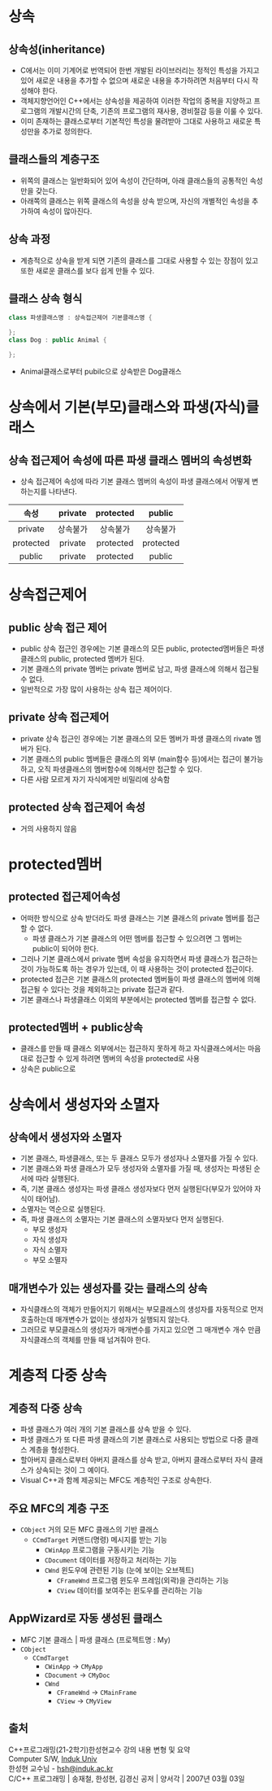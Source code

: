 # 상속

## 상속성(inheritance)

- C에서는 이미 기계어로 번역되어 한번 개발된 라이브러리는 정적인 특성을 가지고 있어 새로운 내용을 추가할 수 없으며 새로운 내용을 추가하려면 처음부터 다시 작성해야 한다.
- 객체지향언어인 C++에서는 상속성을 제공하여 이러한 작업의 중복을 지양하고 프로그램의 개발시간의 단축, 기존의 프로그램의 재사용, 경비절감 등을 이룰 수 있다.
- 이미 존재하는 클래스로부터 기본적인 특성을 물려받아 그대로 사용하고 새로운 특성만을 추가로 정의한다.

## 클래스들의 계층구조

- 위쪽의 클래스는 일반화되어 있어 속성이 간단하며, 아래 클래스들의 공통적인 속성만을 갖는다.
- 아래쪽의 클래스는 위쪽 클래스의 속성을 상속 받으며, 자신의 개별적인 속성을 추가하여 속성이 많아진다.

## 상속 과정

- 계층적으로 상속을 받게 되면 기존의 클래스를 그대로 사용할 수 있는 장점이 있고 또한 새로운 클래스를 보다 쉽게 만들 수 있다.

## 클래스 상속 형식

```cpp
class 파생클래스명 : 상속접근제어 기본클래스명 {

};
class Dog : public Animal {

};
```

- Animal클래스로부터 pubilc으로 상속받은 Dog클래스

# 상속에서 기본(부모)클래스와 파생(자식)클래스

## 상속 접근제어 속성에 따른 파생 클래스 멤버의 속성변화

- 상속 접근제어 속성에 따라 기본 클래스 멤버의 속성이 파생 클래스에서 어떻게 변하는지를 나타낸다.

속성 | private | protected | public
:---: | :---: | :---: | :---:
private | 상속불가 | 상속불가 | 상속불가
protected | private | protected | protected
public | private | protected | public

# 상속접근제어

## public 상속 접근 제어

- public 상속 접근인 경우에는 기본 클래스의 모든 public, protected멤버들은 파생 클래스의 public, protected 멤버가 된다.
- 기본 클래스의 private 멤버는 private 멤버로 남고, 파생 클래스에 의해서 접근될 수 없다.
- 일반적으로 가장 많이 사용하는 상속 접근 제어이다.

## private 상속 접근제어

- private 상속 접근인 경우에는 기본 클래스의 모든 멤버가 파생 클래스의 rivate 멤버가 된다.
- 기본 클래스의 public 멤버들은 클래스의 외부 (main함수 등)에서는 접근이 불가능 하고, 오직 파생클래스의 멤버함수에 의해서만 접근할 수 있다.
- 다른 사람 모르게 자기 자식에게만 비밀리에 상속함

## protected 상속 접근제어 속성

- 거의 사용하지 않음

# protected멤버

## protected 접근제어속성

- 어떠한 방식으로 상속 받더라도 파생 클래스는 기본 클래스의 private 멤버를 접근할 수 없다.
  - 파생 클래스가 기본 클래스의 어떤 멤버를 접근할 수 있으려면 그 멤버는 public이 되어야 한다.
- 그러나 기본 클래스에서 private 멤버 속성을 유지하면서 파생 클래스가 접근하는 것이 가능하도록 하는 경우가 있는데, 이 때 사용하는 것이 protected 접근이다.
- protected 접근은 기본 클래스의 protected 멤버들이 파생 클래스의 멤버에 의해 접근될 수 있다는 것을 제외하고는 private 접근과 같다.
- 기본 클래스나 파생클래스 이외의 부분에서는 protected 멤버를 접근할 수 없다.

## protected멤버 + public상속

- 클래스를 만들 때 클래스 외부에서는 접근하지 못하게 하고 자식클래스에서는 마음대로 접근할 수 있게 하려면 멤버의 속성을 protected로 사용
- 상속은 public으로

# 상속에서 생성자와 소멸자

## 상속에서 생성자와 소멸자

- 기본 클래스, 파생클래스, 또는 두 클래스 모두가 생성자나 소멸자를 가질 수 있다.
- 기본 클래스와 파생 클래스가 모두 생성자와 소멸자를 가질 때, 생성자는 파생된 순서에 따라 실행된다.
- 즉, 기본 클래스 생성자는 파생 클래스 생성자보다 먼저 실행된다(부모가 있어야 자식이 태어남).
- 소멸자는 역순으로 실행된다.
- 즉, 파생 클래스의 소멸자는 기본 클래스의 소멸자보다 먼저 실행된다.
  - 부모 생성자
  - 자식 생성자
  - 자식 소멸자
  - 부모 소멸자

## 매개변수가 있는 생성자를 갖는 클래스의 상속

- 자식클래스의 객체가 만들어지기 위해서는 부모클래스의 생성자를 자동적으로 먼저 호출하는데 매개변수가 없이는 생성자가 실행되지 않는다.
- 그러므로 부모클래스의 생성자가 매개변수를 가지고 있으면 그 매개변수 개수 만큼 자식클래스의 객체를 만들 때 넘겨줘야 한다.

# 계층적 다중 상속

## 계층적 다중 상속

- 파생 클래스가 여러 개의 기본 클래스를 상속 받을 수 있다.
- 파생 클래스가 또 다른 파생 클래스의 기본 클래스로 사용되는 방법으로 다중 클래스 계층을 형성한다.
- 할아버지 클래스로부터 아버지 클래스를 상속 받고, 아버지 클래스로부터 자식 클래스가 상속되는 것이 그 예이다.
- Visual C++과 함께 제공되는 MFC도 계층적인 구조로 상속한다.

## 주요 MFC의 계층 구조

- ``` CObject ``` 거의 모든 MFC 클래스의 기반 클래스
  - ``` CCmdTarget ``` 커맨드(명령) 메시지를 받는 기능
    - ``` CWinApp ``` 프로그램을 구동시키는 기능
    - ``` CDocument ``` 데이터를 저장하고 처리하는 기능
    - ``` CWnd ``` 윈도우에 관련된 기능 (눈에 보이는 오브젝트)
      - ``` CFrameWnd ``` 프로그램 윈도우 프레임(외곽)을 관리하는 기능
      - ``` CView ``` 데이터를 보여주는 윈도우를 관리하는 기능

## AppWizard로 자동 생성된 클래스

- MFC 기본 클래스 | 파생 클래스 (프로젝트명 : My)
- ``` CObject ```
  - ``` CCmdTarget ```
    - ``` CWinApp ``` → ``` CMyApp ```
    - ``` CDocument ``` → ``` CMyDoc ```
    - ``` CWnd ```
      - ``` CFrameWnd ``` → ``` CMainFrame ```
      - ``` CView ``` → ``` CMyView ```

## 출처

C++프로그래밍(21-2학기)한성현교수 강의 내용 변형 및 요약  
Computer S/W, [Induk Univ][googlelink]  
한성현 교수님 -  hsh@induk.ac.kr  
C/C++ 프로그래밍 | 송재철, 한성현, 김경신 공저 | 양서각 | 2007년 03월 03일

[id]: URL "Optional Title here"
[googlelink]: https://www.induk.ac.kr "Go google"